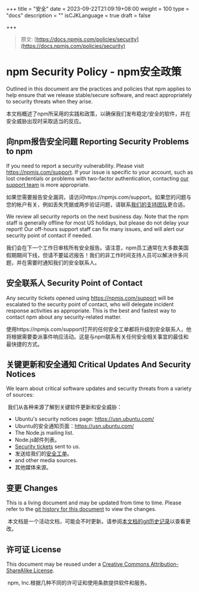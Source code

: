 +++
title = "安全"
date = 2023-09-22T21:09:19+08:00
weight = 100
type = "docs"
description = ""
isCJKLanguage = true
draft = false

+++

> 原文: [https://docs.npmjs.com/policies/security](https://docs.npmjs.com/policies/security)

# npm Security Policy - npm安全政策

Outlined in this document are the practices and policies that npm applies to help ensure that we release stable/secure software, and react appropriately to security threats when they arise.

​	本文档概述了npm所采用的实践和政策，以确保我们发布稳定/安全的软件，并在安全威胁出现时采取适当的反应。

## 向npm报告安全问题 Reporting Security Problems to npm

If you need to report a security vulnerability. Please visit https://npmjs.com/support. If your issue is specific to your account, such as lost credentials or problems with two-factor authentication, contacting [our support team](https://npmjs.com/support) is more appropriate.

​	如果您需要报告安全漏洞，请访问https://npmjs.com/support。如果您的问题与您的帐户有关，例如丢失凭据或两步验证问题，请联系[我们的支持团队](https://npmjs.com/support)更合适。

We review all security reports on the next business day. Note that the npm staff is generally offline for most US holidays, but please do not delay your report! Our off-hours support staff can fix many issues, and will alert our security point of contact if needed.

​	我们会在下一个工作日审核所有安全报告。请注意，npm员工通常在大多数美国假期期间下线，但请不要延迟报告！我们的非工作时间支持人员可以解决许多问题，并在需要时通知我们的安全联系人。

## 安全联系人 Security Point of Contact

Any security tickets opened using https://npmjs.com/support will be escalated to the security point of contact, who will delegate incident response activities as appropriate. This is the best and fastest way to contact npm about any security-related matter.

​	使用https://npmjs.com/support打开的任何安全工单都将升级到安全联系人，他将根据需要委派事件响应活动。这是与npm联系有关任何安全相关事宜的最佳和最快捷的方式。

## 关键更新和安全通知 Critical Updates And Security Notices

We learn about critical software updates and security threats from a variety of sources:

​	我们从各种来源了解到关键软件更新和安全威胁：

- Ubuntu's security notices page: https://usn.ubuntu.com/
- Ubuntu的安全通知页面：https://usn.ubuntu.com/
- The Node.js mailing list.
- Node.js邮件列表。
- [Security tickets](https://npmjs.com/support) sent to us.
- 发送给我们的[安全工单](https://npmjs.com/support)。
- and other media sources.
- 其他媒体来源。

## 变更 Changes

This is a living document and may be updated from time to time. Please refer to the [git history for this document](https://github.com/npm/documentation/blob/main/content/policies/security.mdx) to view the changes.

​	本文档是一个活动文档，可能会不时更新。请参阅[本文档的git历史记录](https://github.com/npm/documentation/blob/main/content/policies/security.mdx)以查看更改。

## 许可证 License

This document may be reused under a [Creative Commons Attribution-ShareAlike License](https://creativecommons.org/licenses/by-sa/4.0/).

​	npm, Inc.根据几种不同的许可证和使用条款提供软件和服务。
